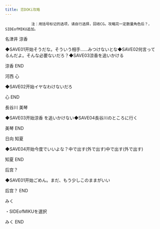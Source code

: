 ```yaml
---
title: 恋DOKi攻略
---
```


                注：用括号标记的选项，请自行选择，回收CG。攻略完一定数量角色后？，SIDEofMIKU追加。

名津井 涼香

◆SAVE01开始そうだな。そういう相手……みつけないとな◆SAVE02何言ってるんだよ。そんな必要ないだろ？◆SAVE03涼香を追いかける

涼香 END

河西 心

◆SAVE02开始イヤなわけないだろ

心 END

長谷川 美琴

◆SAVE03开始涼香 を追いかけない◆SAVE04長谷川のところに行く

美琴 END

日向 知夏

◆SAVE04开始今度でいいよな？中で出す(外で出す)中で出す(外で出す)

知夏 END

后宫？

◆SAVE01开始ごめん。まだ、もう少しこのままがいい

后宫？ END

みく

・SIDEofMIKUを選択

みく END
              
